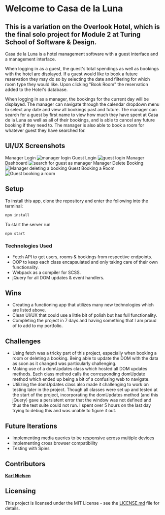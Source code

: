 # Welcome to Casa de la Luna

## This is a variation on the Overlook Hotel, which is the final solo project for Module 2 at Turing School of Software & Design.

Casa de la Luna is a hotel management software with a guest interface and a management interface.  

When logging in as a guest, the guest's total spendings as well as bookings with the hotel are displayed.  If a guest would like to book a future reservation they may do so by selecting the date and filtering for which room type they would like.  Upon clicking "Book Room" the reservation added to the Hotel's database.

When logging in as a manager, the bookings for the current day will be displayed.  The manager can navigate through the calendar dropdown menu to select any date and view all bookings past and future.  The manager can search for a guest by first name to view how much they have spent at Casa de la Luna as well as all of their bookings, and is able to cancel any future booking if they need to.  The manager is also able to book a room for whatever guest they have searched for.

## UI/UX Screenshots
Manager Login
![manager login](manager-login.gif)
Guest Login
![guest login](guest-login.gif)
Manager Dashboard
![search for guest as manager](manager-search-guest.gif)
Manager Delete Booking
![Manager deleting a booking](manager-cancel-booking.gif)
Guest Booking a Room
![Guest booking a room](guest-book-room.gif)


## Setup

To install this app, clone the repository and enter the following into the terminal:
```bash
npm install
```

To start the server run 
```bash
npm start
```

### Technologies Used
- Fetch API to get users, rooms & bookings from respective endpoints.
- OOP to keep each class encapsulated and only taking care of their own functionality.
- Webpack as a compiler for SCSS.
- jQuery for all DOM updates & event handlers.

## Wins
* Creating a functioning app that utilizes many new technologies which are listed above.
* Clean UI/UX that could use a little bit of polish but has full functionality.
* Completing the project in 7 days and having something that I am proud of to add to my portfolio.

## Challenges
* Using fetch was a tricky part of this project, especially when booking a room or deleting a booking.  Being able to update the DOM with the data as soon as it changed was particularly challenging.
* Making use of a domUpdates class which hosted all DOM updates methods.  Each class method calls the corresponding domUpdate method which ended up being a bit of a confusing web to navigate.
* Utilizing the domUpdates class also made it challenging to work on testing later in the project.  Though all classes were set up and tested at the start of the project, incorporating the domUpdates method (and this jQuery) gave a persistent error that the window was not defined and thus the test suite could not run.  I spent over 5 hours on the last day trying to debug this and was unable to figure it out.  

## Future Iterations
* Implementing media queries to be responsive across multiple devices
* Implementing cross browser compatibility
* Testing with Spies

## Contributors

**[Karl Nielsen](https://github.com/karlfunhouse)**

## Licensing
This project is licensed under the MIT License - see the [LICENSE.md](LICENSE.md) file for details.
